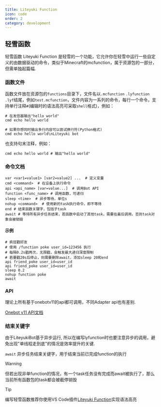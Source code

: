 ```yaml
---
title: Liteyuki Function
icon: code
order: 2
category: development
---
```


## **轻雪函数**

轻雪函数 Liteyuki Function 是轻雪的一个功能，它允许你在轻雪中运行一些自定义的由数据驱动的命令，类似于Minecraft的mcfunction，属于资源包的一部分，但需单独起篇幅.

### **函数文件**

函数文件放在资源包的`functions`目录下，文件名以`.mcfunction` `.lyfunction` `.lyf`结尾，例如`test.mcfunction`，文件内容为一系列的命令，每行一个命令，支持单行注释`#`(编辑时的语法高亮可采取`shell`格式)，例如：

```shell
# 在发信器输出"hello world"
cmd echo hello world

# 如果你想同时输出多行内容可以尝试换行符(Python格式)
cmd echo hello world\nLiteyuki bot
```

也支持句末注释，例如：
```shell
cmd echo hello world # 输出"hello world"
```

### **命令文档**

```shell
var <var1=value1> [var2=value2] ...  # 定义变量
cmd <command>  # 在设备上执行命令
api <api_name> [var=value...]  # 调用Bot API
function <func_name> # 调用函数，可递归
sleep <time>  # 异步等待，单位s
nohup <command>  # 使用新的task执行命令，即不等待
end # 结束函数关键字，包括子task
await # 等待所有异步任务结束，若函数中启动了其他task，需要在最后调用，否则task对象会被销毁
```


#### **示例**

```shell
# 疯狂戳好友
# 使用 /function poke user_id=123456 执行
# 每隔0.2s戳两次，无限戳，会触发最大递归深度限制
# 若要戳20s后停止，则需要删除await，添加sleep 20和end
api friend_poke user_id=user_id
api friend_poke user_id=user_id
sleep 0.2
nohup function poke
await
```

### **API**

理论上所有基于onebotv11的api都可调用，不同Adapter api也有差别.

[Onebot v11 API文档](https://283375.github.io/onebot_v11_vitepress/api/index.html)

### **结束关键字**

由于LiteyukiBot基于异步运行, 所以在编写lyfunction时也要注意异步的调用，避免出现"单线程走到底"的情况是效率提升的关键.

`await`   异步任务结束关键字，用于结束当前已完成function的执行

> [!warning]
> 但若出现非单function的情况，有一个task任务没有完成而await被执行了，那么当前所有函数包的task都会被截停销毁


> [!tip]
> 编写轻雪函数推荐你使用VS Code插件[Liteyuki Function](https://github.com/LiteyukiStudio/lyfunctionTextmate)实现语法高亮
